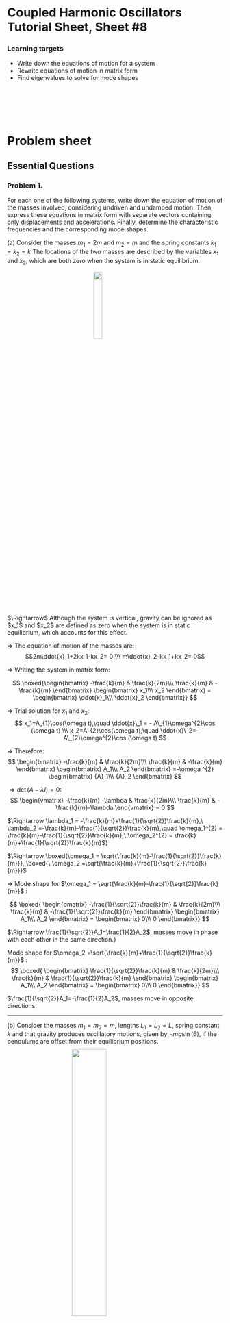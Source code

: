 <script type="text/x-mathjax-config">
  MathJax.Hub.Config({
    tex2jax: {
      inlineMath: [ ['$','$'], ["\\(","\\)"] ],
      processEscapes: true
    }
  });
</script>

<script type="text/javascript" async
  src="https://cdnjs.cloudflare.com/ajax/libs/mathjax/2.7.5/MathJax.js?config=TeX-MML-AM_CHTML">
</script>
<script type="text/javascript" src="tutorialSheetScripts.js"> </script>
<link rel="stylesheet" type="text/css" media="all" href="styles.css">

# Coupled Harmonic Oscillators Tutorial Sheet, Sheet #8

### Learning targets
* Write down the equations of motion for a system
* Rewrite equations of motion in matrix form
* Find eigenvalues to solve for mode shapes

<!-- ### Reading
* [section](link#page=x) -->

<br><br><br><br>

# Problem sheet
## Essential Questions
### Problem 1.
For each one of the following systems, write down the equation of motion of the masses involved, considering undriven and undamped motion. Then, express these equations in matrix form with separate vectors containing only displacements and accelerations. Finally, determine the characteristic frequencies and the corresponding mode shapes.

(a) Consider the masses $m_1=2m$ and $m_2=m$ and the spring constants $k_1=k_2=k$ The locations of the two masses are described by the variables $x_1$ and $x_2$, which are both zero when the system is in static equilibrium.

<img src = "08-cho-media\figure3.PNG" width="20%" style = "margin: 10px auto 20px; display: block;">

<div class = "answer">
$\Rightarrow$ Although the system is vertical, gravity can be ignored as $x_1$ and $x_2$ are defined as zero when the system is in static equilibrium, which accounts for this effect.

$\Rightarrow$ The equation of motion of the masses are:
$$2m\ddot{x}_1+2kx_1-kx_2= 0
\\\ 
m\ddot{x}_2-kx_1+kx_2= 0$$

$\Rightarrow$ Writing the system in matrix form:

$$
\boxed{\begin{bmatrix}
-\frac{k}{m} & \frac{k}{2m}\\\ 
\frac{k}{m}   & -\frac{k}{m}
\end{bmatrix}
\begin{bmatrix}
x_1\\\ 
x_2
\end{bmatrix} =
\begin{bmatrix}
\ddot{x}_1\\\ 
\ddot{x}_2
\end{bmatrix}}
$$

$\Rightarrow$ Trial solution for $x_1$ and $x_2$:
$$ 
x_1=A_{1}\cos(\omega t),\quad \ddot{x}\_1 = - A\_{1}\omega^{2}\cos (\omega t)
\\\ 
x_2=A_{2}\cos(\omega t),\quad \ddot{x}\_2=-A\_{2}\omega^{2}\cos (\omega t)
$$

$\Rightarrow$ Therefore:
$$
\begin{bmatrix}
-\frac{k}{m} & \frac{k}{2m}\\\ 
\frac{k}{m}   & -\frac{k}{m}
\end{bmatrix}
\begin{bmatrix}
A_1\\\ 
A_2
\end{bmatrix} =-\omega ^{2}
\begin{bmatrix}
{A}_1\\\ 
{A}_2
\end{bmatrix}
$$

$\Rightarrow \det(A−\lambda I) = 0$:
$$
\begin{vmatrix}
-\frac{k}{m} -\lambda & \frac{k}{2m}\\\ 
\frac{k}{m}   & -\frac{k}{m}-\lambda 
\end{vmatrix}
= 0
$$

$\Rightarrow \lambda_1 = -\frac{k}{m}+\frac{1}{\sqrt{2}}\frac{k}{m},\ \lambda_2 =-\frac{k}{m}-\frac{1}{\sqrt{2}}\frac{k}{m},\quad \omega_1^{2} = \frac{k}{m}-\frac{1}{\sqrt{2}}\frac{k}{m},\ \omega_2^{2} = \frac{k}{m}+\frac{1}{\sqrt{2}}\frac{k}{m}$}

$\Rightarrow \boxed{\omega_1 = \sqrt{\frac{k}{m}-\frac{1}{\sqrt{2}}\frac{k}{m}}}, \boxed{\ \omega_2 =\sqrt{\frac{k}{m}+\frac{1}{\sqrt{2}}\frac{k}{m}}}$

$\Rightarrow$ Mode shape for $\omega_1 = \sqrt{\frac{k}{m}-\frac{1}{\sqrt{2}}\frac{k}{m}}$ :

$$
\boxed{
\begin{bmatrix}
-\frac{1}{\sqrt{2}}\frac{k}{m} & \frac{k}{2m}\\\ 
\frac{k}{m} & -\frac{1}{\sqrt{2}}\frac{k}{m}
\end{bmatrix}
\begin{bmatrix}
A_1\\\ 
A_2
\end{bmatrix} =
\begin{bmatrix}
0\\\ 
0
\end{bmatrix}}
$$

$\Rightarrow \frac{1}{\sqrt{2}}A_1=\frac{1}{2}A_2$, masses move in phase with each other in the same direction.}

Mode shape for $\omega_2 =\sqrt{\frac{k}{m}+\frac{1}{\sqrt{2}}\frac{k}{m}}$ :
$$
\boxed{
\begin{bmatrix}
\frac{1}{\sqrt{2}}\frac{k}{m} & \frac{k}{2m}\\\ 
\frac{k}{m} & \frac{1}{\sqrt{2}}\frac{k}{m}
\end{bmatrix}
\begin{bmatrix}
A_1\\\ 
A_2
\end{bmatrix} =
\begin{bmatrix}
0\\\ 
0
\end{bmatrix}}
$$

$\frac{1}{\sqrt{2}}A_1=-\frac{1}{2}A_2$, masses move in opposite directions.
</div>

------------------------------------------------------

(b) Consider the masses $m_1=m_2=m$, lengths $L_1=L_2=L$, spring constant $k$ and that gravity produces oscillatory motions, given by $-mg\sin(\theta)$, if the pendulums are offset from their equilibrium positions.
<img src = "08-cho-media\figure2.PNG" width="40%" style = "margin: 10px auto 20px; display: block;">
<div class = "answer">
$\Rightarrow$ The equation of motion of the masses are:
$$
m_1\ddot{x}_1+mg\sin(\theta_1)+(x_{1}-x_2)k= 0
\\\ 
m_2\ddot{x}_2+mg\sin(\theta_2)+(x_{2}-x_1)k= 0
$$

$\Rightarrow$ Expressing the $\sin(\theta)$ in terms of $x$ and $L$:
$$
-\big(\frac{g}{L}+\frac{k}{m})x_1+\frac{k}{m}x_2=\ddot{x}_1
\\\
-\big(\frac{g}{L}+\frac{k}{m})x_2+\frac{k}{m}x_1=\ddot{x}_2
$$

$\Rightarrow$ Writing the system in matrix form:
$$
\boxed{
\begin{bmatrix}
-(\frac{g}{L}+\frac{k}{m}) & \frac{k}{m}\\\ 
\frac{k}{m}   & -(\frac{g}{L}+\frac{k}{m})
\end{bmatrix}
\begin{bmatrix}
x_1\\\ 
x_2
\end{bmatrix}
=-\omega ^{2}
\begin{bmatrix}
\ddot{x}_1\\\ 
\ddot{x}_2
\end{bmatrix}}
$$

$\Rightarrow$ Therefore:
$$
\begin{bmatrix}
-(\frac{g}{L}+\frac{k}{m}) & \frac{k}{m}\\\ 
\frac{k}{m}   & -(\frac{g}{L}+\frac{k}{m})
\end{bmatrix}
\begin{bmatrix}
A_1\\\ 
A_2
\end{bmatrix}
=-\omega ^{2}
\begin{bmatrix}
{A}_1\\\ 
\ddot{}{A}_2
\end{bmatrix}
$$

$\Rightarrow \det(A-\lambda I) = 0$:
$$
\begin{vmatrix}
-(\frac{g}{L}+\frac{k}{m}) -\lambda& \frac{k}{m}\\\ 
\frac{k}{m}   & -(\frac{g}{L}+\frac{k}{m})-\lambda\\\ 
\end{vmatrix}
= 0
$$

$\Rightarrow \lambda_1 = -\frac{g}{L}-2\frac{k}{m},\ \lambda_2 = -\frac{g}{L},\quad \omega_1^{2} = \frac{g}{L}+2\frac{k}{m},\ \omega_2^{2} = \frac{g}{L}$

$$\boxed{\omega_1 = \sqrt{\frac{g}{L}+2\frac{k}{m}},\ \omega_2 =\sqrt{\frac{g}{l}}}$$

$\Rightarrow$ Mode shape for $ \omega_1 = \sqrt{\frac{g}{L}+2\frac{k}{m}}$:
$$
\boxed{
\begin{bmatrix}
\frac{k}{m} & \frac{k}{m}\\\ 
\frac{k}{m} & \frac{k}{m}
\end{bmatrix}
\begin{bmatrix}
A_1\\\ 
A_2
\end{bmatrix}=
\begin{bmatrix}
0\\\ 
0
\end{bmatrix}}
$$

$A_1=-A_2$, masses move in opposite directions with equal but opposite displacements.}

$\Rightarrow$ Mode shape for $\omega_2 =\sqrt{\frac{g}{L}}$:
$$
\boxed{
\begin{bmatrix}
-\frac{k}{m} & \frac{k}{m}\\\ 
\frac{k}{m} & -\frac{k}{m}
\end{bmatrix}
\begin{bmatrix}
A_1\\\ 
A_2
\end{bmatrix}=
\begin{bmatrix}
0\\\ 
0
\end{bmatrix}}
$$

$\Rightarrow A_1=A_2$, masses move in phase with each other, in the same direction.

</div>

------------------------------------------------------

## Exam Style Questions
### Problem 3.
Consider the masses $m_1=m_2=m$ and the spring constants $k_1=k_2=k_3=k$
<img src = "08-cho-media\figure1.PNG" width="80%" style = "margin: 10px auto 20px; display: block;">

<div class = "answer">
$\Rightarrow$ The equation of motion of the masses are (mass times acceleration of each mass is equal to the resulting force acting on each mass):
$$
m_1\ddot{x}_1+(k_1+k_2)x_1-k_2x_2= 0
\\\  
m_{2}\ddot{x}_2+(k_3+k_2)x_2-k_2x_1= 0
$$

$\Rightarrow$ Writing the system in matrix form:
$$
\boxed{
\begin{bmatrix}
-2\frac{k}{m} & \frac{k}{m}\\\ 
\frac{k}{m}   & -2\frac{k}{m}
\end{bmatrix}
\begin{bmatrix}
x_1\\\ 
x_2
\end{bmatrix} =
\begin{bmatrix}
\ddot{x}_1\\\ 
\ddot{x}_2
\end{bmatrix}}
$$

$\Rightarrow$ Trial solution for $x_1$ and $x_2$:
$$
x_1=A_{1}\cos(\omega t),\quad \ddot{x}\_1=-A\_{1}\omega^{2}\cos (\omega t) \\\ 
x_2=A_{2}\cos(\omega t),\quad \ddot{x}\_2=-A\_{2}\omega^{2}\cos (\omega t)
$$

$\Rightarrow$ Therefore:
$$
\begin{bmatrix}
-2\frac{k}{m} & \frac{k}{m}\\\ 
\frac{k}{m}   & -2\frac{k}{m}
\end{bmatrix}
\begin{bmatrix}
A_1\\\ 
A_2
\end{bmatrix}
=-\omega ^{2}
\begin{bmatrix}
{A}_1\\\ 
{A}_2
\end{bmatrix}
$$

$\Rightarrow \det(A-\lambda I) = 0$:
$$
\begin{vmatrix}
-2\frac{k}{m} -\lambda & \frac{k}{m}\\\ 
\frac{k}{m}   & -2\frac{k}{m}-\lambda 
\end{vmatrix}
= 0
$$

$\Rightarrow\lambda_1 = -3\frac{k}{m},\ \lambda_2 = -\frac{k}{m},\quad \omega_1^{2} = 3\frac{k}{m},\ \omega_2^{2} = \frac{k}{m}$

$\Rightarrow \boxed{\omega_1 = \sqrt{3\frac{k}{m}},\ \omega_2 =\sqrt{\frac{k}{m}}}$

$\Rightarrow$ Mode shape for $\omega_1 = \sqrt{3\frac{k}{m}}\quad$(sub $\lambda_1$ into det$(A-\lambda I) = 0$):
$$
\boxed{
\begin{bmatrix}
\frac{k}{m} & \frac{k}{m}\\\ 
\frac{k}{m} & \frac{k}{m}
\end{bmatrix}
\begin{bmatrix}
A_1\\\ 
A_2
\end{bmatrix} =
\begin{bmatrix}
0\\\ 
0
\end{bmatrix}}
$$

$\Rightarrow$ $A_1=-A_2$, masses move in opposite directions with equal but opposite displacements.

Mode shape for $\omega_2 =\sqrt{\frac{k}{m}}\quad$(sub $\lambda_2$ into det$(A-\lambda I)=0$):
$$
\boxed{
\begin{bmatrix}
-\frac{k}{m} & \frac{k}{m}\\\ 
\frac{k}{m} & -\frac{k}{m}
\end{bmatrix}
\begin{bmatrix}
A_1\\\ 
A_2
\end{bmatrix} =
\begin{bmatrix}
0\\\ 
0
\end{bmatrix}}
$$

$A_1=A_2$, masses move in phase with each other, in the same direction.
</div>

------------------------------------------------------

<br><br>

## Answers

<button type="button" onclick="displayAnswerButtons('block')">Show answer buttons</button>
<button type="button" onclick="displayAnswers('block')">Show all answers</button>
<button type="button" onclick="displayAnswers('none')">hide all answers</button>

<br><br>

# Next week, a test! :)